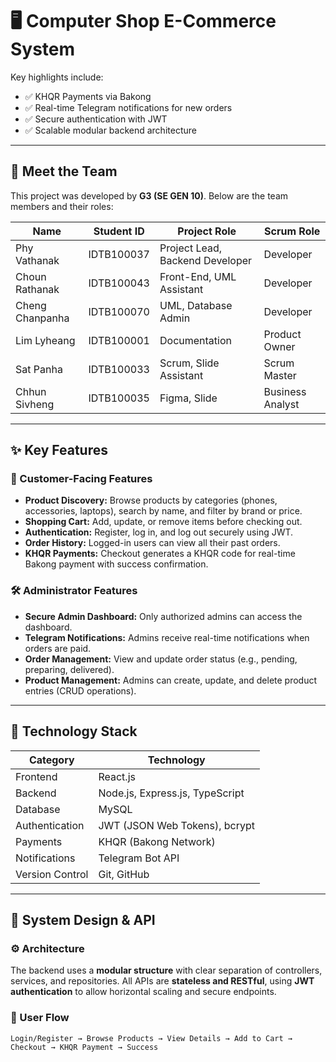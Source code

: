 # 🖥️ Computer Shop E-Commerce System



Key highlights include:

- ✅ KHQR Payments via Bakong
- ✅ Real-time Telegram notifications for new orders
- ✅ Secure authentication with JWT
- ✅ Scalable modular backend architecture

---

## 👥 Meet the Team

This project was developed by **G3 (SE GEN 10)**. Below are the team members and their roles:

| Name             | Student ID   | Project Role                   | Scrum Role         |
|------------------|--------------|--------------------------------|--------------------|
| Phy Vathanak     | IDTB100037   | Project Lead, Backend Developer| Developer          |
| Choun Rathanak   | IDTB100043   | Front-End, UML Assistant       | Developer          |
| Cheng Chanpanha  | IDTB100070   | UML, Database Admin            | Developer          |
| Lim Lyheang      | IDTB100001   | Documentation                  | Product Owner      |
| Sat Panha        | IDTB100033   | Scrum, Slide Assistant         | Scrum Master       |
| Chhun Sivheng    | IDTB100035   | Figma, Slide                   | Business Analyst   |

---

## ✨ Key Features

### 🛒 Customer-Facing Features

- **Product Discovery:** Browse products by categories (phones, accessories, laptops), search by name, and filter by brand or price.
- **Shopping Cart:** Add, update, or remove items before checking out.
- **Authentication:** Register, log in, and log out securely using JWT.
- **Order History:** Logged-in users can view all their past orders.
- **KHQR Payments:** Checkout generates a KHQR code for real-time Bakong payment with success confirmation.

### 🛠️ Administrator Features

- **Secure Admin Dashboard:** Only authorized admins can access the dashboard.
- **Telegram Notifications:** Admins receive real-time notifications when orders are paid.
- **Order Management:** View and update order status (e.g., pending, preparing, delivered).
- **Product Management:** Admins can create, update, and delete product entries (CRUD operations).

---

## 🚀 Technology Stack

| Category        | Technology                            |
|-----------------|----------------------------------------|
| Frontend        | React.js                               |
| Backend         | Node.js, Express.js, TypeScript        |
| Database        | MySQL                                  |
| Authentication  | JWT (JSON Web Tokens), bcrypt          |
| Payments        | KHQR (Bakong Network)                  |
| Notifications   | Telegram Bot API                       |
| Version Control | Git, GitHub                            |

---

## 🔧 System Design & API

### ⚙️ Architecture

The backend uses a **modular structure** with clear separation of controllers, services, and repositories. All APIs are **stateless and RESTful**, using **JWT authentication** to allow horizontal scaling and secure endpoints.

### 👣 User Flow

```text
Login/Register → Browse Products → View Details → Add to Cart → Checkout → KHQR Payment → Success
